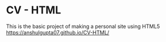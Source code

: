 # CV - HTML
This is the basic project of making a personal site using HTML5
https://anshulgupta07.github.io/CV-HTML/
